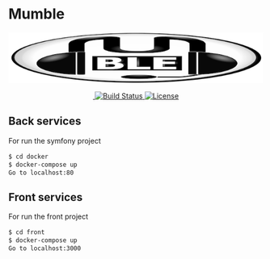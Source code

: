 # Mumble
<p align="center">
  <a href="" target="_blank" rel="noopener noreferrer">
    <img src="https://github.com/HETIC-MT-P2021/Project-group4-mumble/blob/master/.github/assets/logo-mumble.png?raw=true" alt="Mumble logo">
  </a>
</p>

<p align="center">
  <a href="https://img.shields.io/badge/release-v0.1-orange.svg">
    <img src="https://img.shields.io/badge/release-v0.1-orange.svg" alt="">
  </a>
  <a href="https://img.shields.io/packagist/php-v/symfony/symfony?server=https%3A%2F%2Fpackagist.org&style=plastic" rel="nofollow">
    <img src="https://img.shields.io/packagist/php-v/symfony/symfony?server=https%3A%2F%2Fpackagist.org&style=plastic" alt="Build Status">
  </a>
  <a href="https://github.com/HETIC-MT-P2021/aio-group4-proj01/blob/master/LICENCE">
    <img src="https://img.shields.io/npm/l/vue.svg" alt="License">
  </a>
</p>


## Back services 

For run the symfony project
```
$ cd docker
$ docker-compose up
Go to localhost:80
```

## Front services
 For run the front project
```
$ cd front
$ docker-compose up
Go to localhost:3000
```